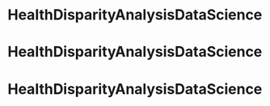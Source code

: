 # HealthDisparityAnalysisDataScience
# HealthDisparityAnalysisDataScience
# HealthDisparityAnalysisDataScience
